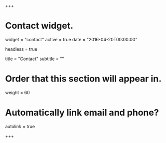 +++
# Contact widget.
widget = "contact"
active = true
date = "2016-04-20T00:00:00"

headless = true

title = "Contact"
subtitle = ""

# Order that this section will appear in.
weight = 60

# Automatically link email and phone?
autolink = true

+++
